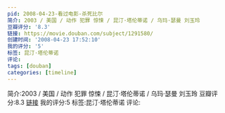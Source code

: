 ```yaml
---
pid: 2008-04-23-看过电影-杀死比尔
简介: 2003 / 美国 / 动作 犯罪 惊悚 / 昆汀·塔伦蒂诺 / 乌玛·瑟曼 刘玉玲
豆瓣评分: '8.3'
链接: https://movie.douban.com/subject/1291580/
创建时间: '2008-04-23 17:52:10'
我的评分: '5'
标签: 昆汀·塔伦蒂诺
评论:
tags: [douban]
categories: [timeline]
---
```

简介:2003 / 美国 / 动作 犯罪 惊悚 / 昆汀·塔伦蒂诺 / 乌玛·瑟曼 刘玉玲
豆瓣评分:8.3
[链接](https://movie.douban.com/subject/1291580/)
我的评分:5
标签:昆汀·塔伦蒂诺
评论:
